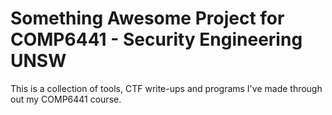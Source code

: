 # Something Awesome Project for COMP6441 - Security Engineering UNSW

This is a collection of tools, CTF write-ups and programs I've made through out my COMP6441 course.
